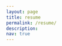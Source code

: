 ```yaml
---
layout: page
title: resume
permalink: /resume/
description:
nav: true
---
```



<!-- - [Download Resume ](/assets/pdf/RohanDoshiResume.pdf) -->


<!-- <br> -->

<!-- {% include embedpdf.html source="https://drive.google.com/file/d/1adiSFK4NkFyDmMPDF3REhVIkQP5Wt_Gy/preview" width=100 height=800 %} -->

<object data="{{ site.url }}{{ site.baseurl }}/assets/pdf/RohanDoshiResume.pdf" width="100%"
height="600" type="application/pdf"></object>



<!-- <object data="assets/pdf/sdaza_resume.pdf" width="100" height="800" type='application/pdf'></object> -->